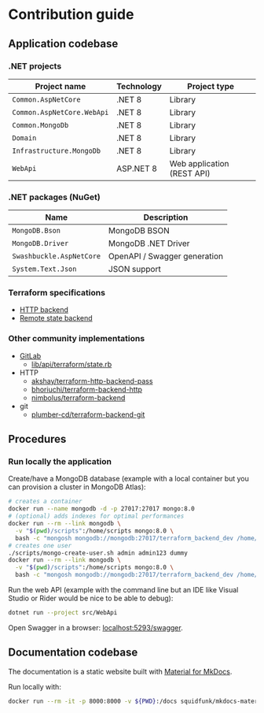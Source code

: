 # Contribution guide

## Application codebase

### .NET projects

Project name               | Technology | Project type
---------------------------|------------|---------------------------
`Common.AspNetCore`        | .NET 8     | Library
`Common.AspNetCore.WebApi` | .NET 8     | Library
`Common.MongoDb`           | .NET 8     | Library
`Domain`                   | .NET 8     | Library
`Infrastructure.MongoDb`   | .NET 8     | Library
`WebApi`                   | ASP.NET 8  | Web application (REST API)

### .NET packages (NuGet)

Name                     | Description
-------------------------|-----------------------------
`MongoDB.Bson`           | MongoDB BSON
`MongoDB.Driver`         | MongoDB .NET Driver
`Swashbuckle.AspNetCore` | OpenAPI / Swagger generation
`System.Text.Json`       | JSON support

### Terraform specifications

- [HTTP backend](https://developer.hashicorp.com/terraform/language/backend/http)
- [Remote state backend](https://github.com/hashicorp/terraform/tree/main/internal/backend/remote-state)

### Other community implementations

- [GitLab](https://gitlab.com/gitlab-org/manage/import/gitlab/-/blob/master/doc/user/infrastructure/terraform_state.md)
  - [lib/api/terraform/state.rb](https://gitlab.com/gitlab-org/manage/import/gitlab/-/blob/master/lib/api/terraform/state.rb)
- HTTP
  - [akshay/terraform-http-backend-pass](https://git.coop/akshay/terraform-http-backend-pass)
  - [bhoriuchi/terraform-backend-http](https://github.com/bhoriuchi/terraform-backend-http)
  - [nimbolus/terraform-backend](https://github.com/nimbolus/terraform-backend)
- git
  - [plumber-cd/terraform-backend-git](https://github.com/plumber-cd/terraform-backend-git)

## Procedures

### Run locally the application

Create/have a MongoDB database (example with a local container but you can provision a cluster in MongoDB Atlas):

```bash
# creates a container
docker run --name mongodb -d -p 27017:27017 mongo:8.0
# (optional) adds indexes for optimal performances
docker run --rm --link mongodb \
  -v "$(pwd)/scripts":/home/scripts mongo:8.0 \
  bash -c "mongosh mongodb://mongodb:27017/terraform_backend_dev /home/scripts/mongo-create-index.js"
# creates one user
./scripts/mongo-create-user.sh admin admin123 dummy
docker run --rm --link mongodb \
  -v "$(pwd)/scripts":/home/scripts mongo:8.0 \
  bash -c "mongosh mongodb://mongodb:27017/terraform_backend_dev /home/scripts/add-user.js"
```

Run the web API (example with the command line but an IDE like Visual Studio or Rider would be nice to be able to debug):

```bash
dotnet run --project src/WebApi
```

Open Swagger in a browser: [localhost:5293/swagger](http://localhost:5293/swagger).

## Documentation codebase

The documentation is a static website built with [Material for MkDocs](https://squidfunk.github.io/mkdocs-material/).

Run locally with:

```bash
docker run --rm -it -p 8000:8000 -v ${PWD}:/docs squidfunk/mkdocs-material
```
